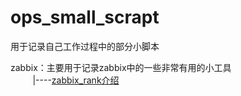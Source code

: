 # ops_small_scrapt
用于记录自己工作过程中的部分小脚本

zabbix：主要用于记录zabbix中的一些非常有用的小工具<br>
&nbsp;&nbsp;&nbsp;&nbsp;&nbsp;&nbsp;&nbsp;&nbsp;
|----[zabbix_rank介绍](https://github.com/mianbao-cn-com/ops_small_scrapt/blob/master/zabbix/zabbix_rank.md)

